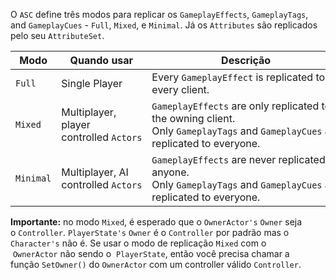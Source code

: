 O `ASC` define três modos para replicar os `GameplayEffects`, `GameplayTags`, and `GameplayCues` - `Full`, `Mixed`, e `Minimal`. Já os `Attributes` são replicados pelo seu `AttributeSet`.

|Modo |Quando usar |Descrição |
|---|---|---|
|`Full`|Single Player|Every `GameplayEffect` is replicated to every client.|
|`Mixed`|Multiplayer, player controlled `Actors`|`GameplayEffects` are only replicated to the owning client. Only `GameplayTags` and `GameplayCues` are replicated to everyone.|
|`Minimal`|Multiplayer, AI controlled `Actors`|`GameplayEffects` are never replicated to anyone. Only `GameplayTags` and `GameplayCues` are replicated to everyone.|

**Importante:** no modo `Mixed`, é esperado que o `OwnerActor's` `Owner` seja o `Controller`. `PlayerState's` `Owner` é o `Controller` por padrão mas o `Character's` não é. Se usar o modo de replicação `Mixed` com o  `OwnerActor` não sendo o  `PlayerState`, então você precisa chamar a função `SetOwner()` do `OwnerActor` com um controller válido `Controller`.